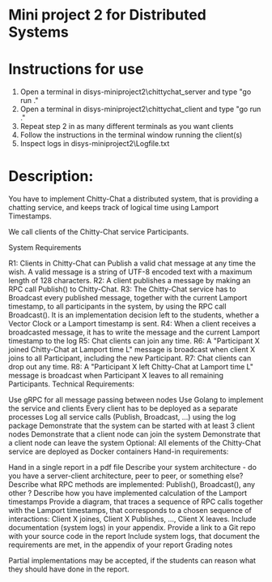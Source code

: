 # Mini project 2 for Distributed Systems 

# Instructions for use
1. Open a terminal in disys-miniproject2\chittychat_server and type "go run ."
2. Open a terminal in disys-miniproject2\chittychat_client and type "go run ."
3. Repeat step 2 in as many different terminals as you want clients
4. Follow the instructions in the terminal window running the client(s)
5. Inspect logs in disys-miniproject2\Logfile.txt

# Description:

You have to implement Chitty-Chat a distributed system, that is providing a chatting service, and keeps track of logical time using Lamport Timestamps.

We call clients of the Chitty-Chat service Participants. 

System Requirements

R1: Clients in Chitty-Chat can Publish a valid chat message at any time the wish.  A valid message is a string of UTF-8 encoded text with a maximum length of 128 characters.
R2: A client publishes a message by making an RPC call Publish() to Chitty-Chat.
R3: The Chitty-Chat service has to Broadcast every published message, together with the current Lamport timestamp, to all participants in the system, by using the RPC call Broadcast(). It is an implementation decision left to the students, whether a Vector Clock or a Lamport timestamp is sent.
R4: When a client receives a broadcasted message, it has to write the message and the current Lamport timestamp to the log
R5: Chat clients can join any time. 
R6: A "Participant X  joined Chitty-Chat at Lamport time L" message is broadcast when client X joins to all Participant, including the new Participant.
R7: Chat clients can drop out any time. 
R8: A "Participant X left Chitty-Chat at Lamport time L" message is broadcast when Participant X leaves to all remaining Participants.
Technical Requirements:

Use gRPC for all message passing between nodes
Use Golang to implement the service and clients
Every client has to be deployed as a separate processes
Log all service calls (Publish, Broadcast, ...) using the log package
Demonstrate that the system can be started with at least 3 client nodes 
Demonstrate that a client node can join the system
Demonstrate that a client node can leave the system
Optional: All elements of the Chitty-Chat service are deployed as Docker containers
Hand-in requirements:

Hand in a single report in a pdf file
Describe your system architecture - do you have a server-client architecture, peer to peer, or something else?
Describe what  RPC methods are implemented: Publish(), Broadcast(), any other ?
Describe how you have implemented calculation of the Lamport timestamps
Provide a diagram, that traces a sequence of RPC calls together with the Lamport timestamps, that corresponds to a chosen sequence of interactions: Client X joines, Client X Publishes, ..., Client X leaves. Include documentation (system logs) in your appendix.
Provide a link to a Git repo with your source code in the report
Include system logs, that document the requirements are met, in the appendix of your report
Grading notes

Partial implementations may be accepted, if the students can reason what they should have done in the report.
